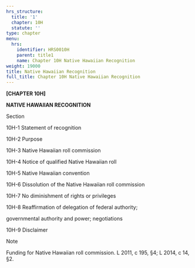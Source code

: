 ```yaml
---
hrs_structure:
  title: '1'
  chapter: 10H
  statute: ''
type: chapter
menu:
  hrs:
    identifier: HRS0010H
    parent: title1
    name: Chapter 10H Native Hawaiian Recognition
weight: 19000
title: Native Hawaiian Recognition
full_title: Chapter 10H Native Hawaiian Recognition
---
```

**[CHAPTER 10H]**

**NATIVE HAWAIIAN RECOGNITION**

Section

10H-1 Statement of recognition

10H-2 Purpose

10H-3 Native Hawaiian roll commission

10H-4 Notice of qualified Native Hawaiian roll

10H-5 Native Hawaiian convention

10H-6 Dissolution of the Native Hawaiian roll commission

10H-7 No diminishment of rights or privileges

10H-8 Reaffirmation of delegation of federal authority;

governmental authority and power; negotiations

10H-9 Disclaimer

Note

Funding for Native Hawaiian roll commission. L 2011, c 195, §4; L 2014, c 14, §2.